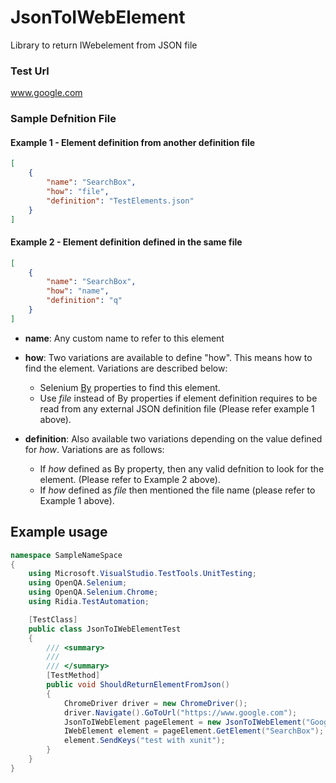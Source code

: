 # JsonToIWebElement
Library to return IWebelement from JSON file

### Test Url
www.google.com

### Sample Defnition File

#### Example 1 - Element definition from another definition file

```json
[
    {
	    "name": "SearchBox",
	    "how": "file",
	    "definition": "TestElements.json"
    }
]
```

#### Example 2 - Element definition defined in the same file

```json
[
    {
	    "name": "SearchBox",
	    "how": "name",
	    "definition": "q"
    }
]
```

- **name**: Any custom name to refer to this element
- **how**: Two variations are available to define "how". This means how to find the element. Variations are described below:  
  - Selenium [By](https://seleniumhq.github.io/selenium/docs/api/java/org/openqa/selenium/By.html) properties to find this element.
  - Use _file_ instead of By properties if element definition requires to be read from any external JSON definition file (Please refer example 1 above). 

- **definition**: Also available two variations depending on the value defined for _how_. Variations are as follows:

    - If _how_ defined as By property, then any valid defnition to look for the element. (Please refer to Example 2 above).  
    - If _how_ defined as _file_ then mentioned the file name (please refer to Example 1 above).

## Example usage
```csharp
namespace SampleNameSpace
{
    using Microsoft.VisualStudio.TestTools.UnitTesting;
    using OpenQA.Selenium;
    using OpenQA.Selenium.Chrome;
    using Ridia.TestAutomation;

    [TestClass]
    public class JsonToIWebElementTest
    {
        /// <summary>
        /// 
        /// </summary>
        [TestMethod]
        public void ShouldReturnElementFromJson()
        {
            ChromeDriver driver = new ChromeDriver();
            driver.Navigate().GoToUrl("https://www.google.com");
            JsonToIWebElement pageElement = new JsonToIWebElement("Google.json", driver);
            IWebElement element = pageElement.GetElement("SearchBox");
            element.SendKeys("test with xunit");
        }
    }
}
```
